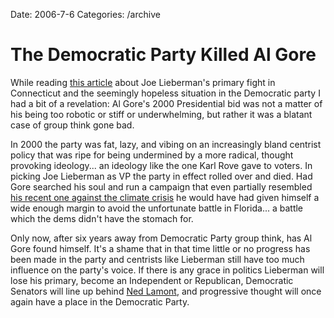 Date: 2006-7-6
Categories: /archive

# The Democratic Party Killed Al Gore

While reading <a href="http://scienceblogs.com/authority/2006/07/democratic_loyalty.php">this article</a> about Joe Lieberman's primary fight in Connecticut and the seemingly hopeless situation in the Democratic party I had a bit of a revelation:  Al Gore's 2000 Presidential bid was not a matter of his being too robotic or stiff or underwhelming, but rather it was a blatant case of group think gone bad.

In 2000 the party was fat, lazy, and vibing on an increasingly bland centrist policy that was ripe for being undermined by a more radical, thought provoking ideology... an ideology like the one Karl Rove gave to voters.  In picking Joe Lieberman as VP the party in effect rolled over and died.  Had Gore searched his soul and run a campaign that even partially resembled <a href="http://www.climatecrisis.net/">his recent one against the climate crisis</a> he would have had given himself a wide enough margin to avoid the unfortunate battle in Florida... a battle which the dems didn't have the stomach for.

Only now, after six years away from Democratic Party group think, has Al Gore found himself.  It's a shame that in that time little or no progress has been made in the party and centrists like Lieberman still have too much influence on the party's voice.  If there is any grace in politics Lieberman will lose his primary, become an Independent or Republican, Democratic Senators will line up behind <a href="http://nedlamont.com/">Ned Lamont</a>, and progressive thought will once again have a place in the Democratic Party.
